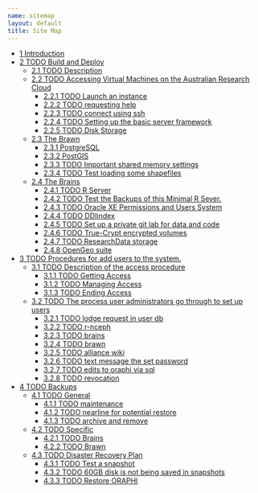 ```yaml
--- 
name: sitemap
layout: default
title: Site Map
---
```

<div id="table-of-contents">
<!--<h2>Table of Contents</h2>-->
<div id="text-table-of-contents">
<ul>
<li><a href="/introduction.html">1 Introduction</a></li>
<li><a href="/introduction.html">2 TODO Build and Deploy</a>
<ul>
<li><a href="/introduction.html">2.1 TODO Description</a></li>
<li><a href="#sec-2-2">2.2 TODO Accessing Virtual Machines on the Australian  Research Cloud</a>
<ul>
<li><a href="#sec-2-2-1">2.2.1 TODO Launch an instance</a></li>
<li><a href="#sec-2-2-2">2.2.2 TODO requesting help</a></li>
<li><a href="#sec-2-2-3">2.2.3 TODO connect using ssh</a></li>
<li><a href="#sec-2-2-4">2.2.4 TODO Setting up the basic server framework</a></li>
<li><a href="#sec-2-2-5">2.2.5 TODO Disk Storage</a></li>
</ul>
</li>
<li><a href="#sec-2-3">2.3 The Brawn</a>
<ul>
<li><a href="/postgresql.html">2.3.1 PostgreSQL</a></li>
<li><a href="/postgis.html">2.3.2 PostGIS</a></li>
<li><a href="#sec-2-3-2">2.3.3 TODO Important shared memory settings</a></li>
<li><a href="#sec-2-3-3">2.3.4 TODO Test loading some shapefiles</a></li>
</ul>
</li>
<li><a href="#sec-2-4">2.4 The Brains</a>
<ul>
<li><a href="#sec-2-4-1">2.4.1 TODO R Server</a></li>
<li><a href="#sec-2-4-2">2.4.2 TODO Test the Backups of this Minimal R Sever.</a></li>
<li><a href="#sec-2-4-3">2.4.3 TODO Oracle XE Permissions and Users System</a></li>
<li><a href="#sec-2-4-4">2.4.4 TODO DDIindex</a></li>
<li><a href="#sec-2-4-5">2.4.5 TODO Set up a private git lab for data and code</a></li>
<li><a href="#sec-2-4-6">2.4.6 TODO True-Crypt encrypted volumes</a></li>
<li><a href="#sec-2-4-7">2.4.7 TODO ResearchData storage</a></li>
<li><a href="/opengeosuite.html">2.4.8 OpenGeo suite</a></li>
</ul></li>
</ul>
</li>
<li><a href="#sec-3">3 TODO Procedures for add users to the system.</a>
<ul>
<li><a href="#sec-3-1">3.1 TODO Description of the access procedure</a>
<ul>
<li><a href="#sec-3-1-1">3.1.1 TODO Getting Access</a></li>
<li><a href="#sec-3-1-2">3.1.2 TODO Managing Access</a></li>
<li><a href="#sec-3-1-3">3.1.3 TODO Ending Access</a></li>
</ul>
</li>
<li><a href="#sec-3-2">3.2 TODO The process user administrators go through to set up users</a>
<ul>
<li><a href="#sec-3-2-1">3.2.1 TODO lodge request in user db</a></li>
<li><a href="#sec-3-2-2">3.2.2 TODO r-nceph</a></li>
<li><a href="#sec-3-2-3">3.2.3 TODO brains</a></li>
<li><a href="#sec-3-2-4">3.2.4 TODO brawn</a></li>
<li><a href="#sec-3-2-5">3.2.5 TODO alliance wiki</a></li>
<li><a href="#sec-3-2-6">3.2.6 TODO text message the set password</a></li>
<li><a href="#sec-3-2-7">3.2.7 TODO edits to oraphi via sql</a></li>
<li><a href="#sec-3-2-8">3.2.8 TODO revocation</a></li>
</ul></li>
</ul>
</li>
<li><a href="#sec-4">4 TODO Backups</a>
<ul>
<li><a href="#sec-4-1">4.1 TODO General</a>
<ul>
<li><a href="#sec-4-1-1">4.1.1 TODO maintenance</a></li>
<li><a href="#sec-4-1-2">4.1.2 TODO nearline for potential restore</a></li>
<li><a href="#sec-4-1-3">4.1.3 TODO archive and remove</a></li>
</ul>
</li>
<li><a href="#sec-4-2">4.2 TODO Specific</a>
<ul>
<li><a href="#sec-4-2-1">4.2.1 TODO Brains</a></li>
<li><a href="#sec-4-2-2">4.2.2 TODO Brawn</a></li>
</ul>
</li>
<li><a href="#sec-4-3">4.3 TODO Disaster Recovery Plan</a>
<ul>
<li><a href="#sec-4-3-1">4.3.1 TODO Test a snapshot</a></li>
<li><a href="#sec-4-3-2">4.3.2 TODO 60GB disk is not being saved in snapshots</a></li>
<li><a href="#sec-4-3-3">4.3.3 TODO Restore ORAPHI</a></li>
</ul>
</li>
</ul>
</li>
</ul>
</div>
</div>
